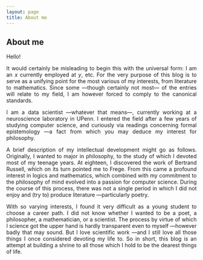 ```yaml
---
layout: page
title: About me
---
```

## About me
<div style="text-align: justify">

Hello! 

It would certainly be misleading to begin this with the universal form: I am an
$x$ currently employed at $y$, etc. For the very purpose of this blog is to
serve as a unifying point for the most various of my interests, from literature
to mathematics. Since some —though certainly not most— of the entries will
relate to my field, I am however forced to comply to the canonical standards.

I am a data scientist —whatever that means—, currently working at a neuroscience
laboratory in UPenn. I entered the field after a few years of studying computer
science, and curiously via readings concerning formal epistemology —a fact from
which you may deduce my interest for philosophy. 

A brief description of my intellectual development might go as follows.
Originally, I wanted to major in philosophy, to the study of which I devoted
most of my teenage years. At eighteen, I discovered the work of Bertrand
Russell, which on its turn pointed me to Frege. From this came a profound
interest in logics and mathematics, which combined with my commitment to the
philosophy of mind evolved into a passion for computer science. During the
course of this process, there was not a single period in which I did not enjoy
and (try to) produce literature —particularly poetry.

With so varying interests, I found it very difficult as a young student to
choose a career path. I did not know whether I wanted to be a poet, a
philosopher, a mathematician, or a scientist. The process by virtue of which I
science got the upper hand is hardly transparent even to myself —however badly
that may sound. But I love scientific work —and I still love all those things I
once considered devoting my life to. So in short, this blog is an attempt at
building a shrine to all those which I hold to be the dearest things of life.

</div>



